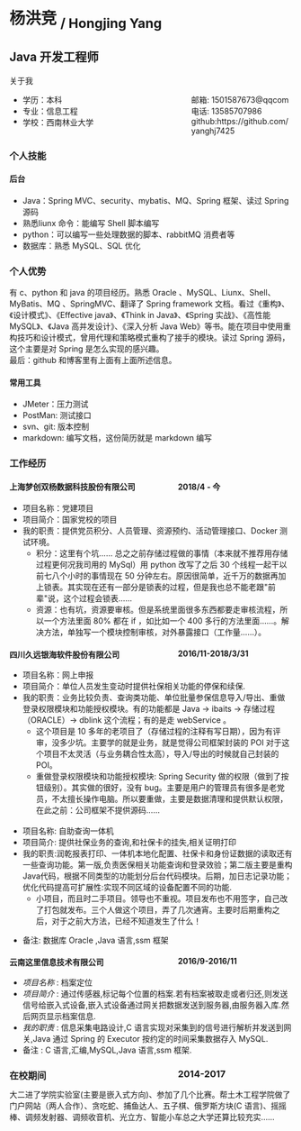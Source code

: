 <style>
.s-right{
    width:100%
    float:right;
    margin-right:0px;
   
}

.s-left{
    float:left;
    width: 300px;
    
}
</style>

# 杨洪竞 <sub>/ Hongjing Yang</sub>

## Java 开发工程师

 <span> 
 关于我

  <ul>
    <li>
       <span class='s-left'>学历：本科</span><span class="s-right">邮箱: 1501587673@qqcom</span>
    </li>
    <li>
       <span class='s-left'>专业：信息工程</span><span class="s-right">电话: 13585707986</span>
    </li>
    <li>
        <span class='s-left'>学校：西南林业大学</span> <span class="s-right">github:https://github.com/yanghj7425</span>
    </li>
  </ul>
</span>

### 个人技能

#### 后台

<ul>
    <li> Java：Spring MVC、security、mybatis、MQ、Spring 框架、读过 Spring 源码</li>
    <li> 熟悉liunx 命令：能编写 Shell 脚本编写</li>
    <li> python：可以编写一些处理数据的脚本、rabbitMQ 消费者等</li>
    <li> 数据库：熟悉 MySQL、SQL 优化</li>
</ul>

### 个人优势

有 c、python 和 java 的项目经历。熟悉 Oracle 、MySQL、Liunx、Shell、MyBatis、MQ 、SpringMVC、翻译了 Spring framework 文档。看过《重构》、《设计模式》、《Effective java》、《Think in Java》、《Spring 实战》、《高性能 MySQL》、《Java 高并发设计》、《深入分析 Java Web》等书。能在项目中使用重构技巧和设计模式，曾用代理和策略模式重构了接手的模块。读过 Spring 源码，这个主要是对 Spring 是怎么实现的感兴趣。<br>
最后：github 和博客里有上面有上面所述信息。

#### 常用工具

- JMeter：压力测试
- PostMan: 测试接口
- svn、git: 版本控制
- markdown: 编写文档，这份简历就是 markdown 编写

### 工作经历

#### <span class='s-left'>上海梦创双杨数据科技股份有限公司 </span> <span class='s-right'>2018/4 - 今</span>

 <ul>
    <li>
        项目名称：党建项目
    </li>
    <li>
        项目简介：国家党校的项目
    </li>
    <li>
        我的职责：提供党员积分、人员管理、资源预约、活动管理接口、Docker 测试环境。
        <ul>
          <li> 积分：这里有个坑…… 总之之前存储过程做的事情（本来就不推荐用存储过程更何况我司用的 MySql）用 python 改写了之后 30 个线程一起干以前七八个小时的事情现在 50 分钟左右。原因很简单，近千万的数据再加上锁表。其实现在还有一部分是锁表的过程，但是我也总不能老跟"前辈"说，这个过程会锁表……
          </li>
          <li>
            资源：也有坑，资源要审核。但是系统里面很多东西都要走审核流程，所以一个方法里面 80% 都在 if ，如比如一个 400 多行的方法里面……。解决方法，单独写一个模块控制审核，对外暴露接口（工作量……）。
          </li>
        </ul>
    </li>
 </ul>

#### <span class='s-left'>四川久远银海软件股份有限公司</span> <span class="s-right">2016/11-2018/3/31</span>

  <ul>
    <li>
        项目名称：网上申报
    </li>
    <li>
        项目简介：单位人员发生变动时提供社保相关功能的停保和续保.
    </li>
    <li>
        我的职责：业务比较负责、查询类功能、单位批量参保信息导入/导出、重做登录权限模块和功能授权模块。有的功能都是 Java -> ibaits -> 存储过程（ORACLE）-> dblink 这个流程；有的是走 webService 。
        <ul>
          <li>
            这个项目是 10 多年的老项目了（存储过程的注释有写日期），因为有评审，没多少坑。主要学的就是业务，就是觉得公司框架封装的 POI 对于这个项目不太灵活（与业务耦合性太高），导入/导出的时候就自己封装的 POI。
          </li>
           <li>
            重做登录权限模块和功能授权模块: Spring Security 做的权限（做到了按钮级别）。其实做的很好，没有 bug。主要是用户的管理员有很多是老党员，不太擅长操作电脑。所以要重做，主要是数据清理和提供默认权限，在此之前：公司框架不提供源码……
          </li>
        </ul>
    </li>
    <br>
    <li>
       项目名称: 自助查询一体机
    </li>
    <li>
       项目简介: 提供社保业务的查询,和社保卡的挂失,相关证明打印
    </li>
    <li>
        我的职责:润乾报表打印、一体机本地化配置、社保卡和身份证数据的读取还有一些查询功能。第一版,负责医保相关功能查询和登录效验；第二版主要是重构Java代码，根据不同类型的功能划分后台代码模块。后期，加日志记录功能；优化代码提高可扩展性:实现不同区域的设备配置不同的功能.
        <ul>
          <li>
            小项目，而且时二手项目。领导也不重视。项目发布也不用签字，自己改了打包就发布。三个人做这个项目，弄了几次通宵。主要时后期重构之后，对于之前大方法，已经不知道发生了什么！
          </li>
        </ul>
    </li>
  </ul>

- 备注: 数据库 Oracle ,Java 语言,ssm 框架

#### <span class='s-left'> 云南这里信息技术有限公司 </span><span class="s-right">2016/9-2016/11</span>

- _项目名称_ : 档案定位
- _项目简介_ : 通过传感器,标记每个位置的档案.若有档案被取走或者归还,则发送信号给嵌入式设备,嵌入式设备通过网关把数据发送到服务器,由服务器入库.然后网页显示档案信息.
- _我的职责_ : 信息采集电路设计,C 语言实现对采集到的信号进行解析并发送到网关,Java 通过 Spring 的 Executor 按约定的时间采集数据存入 MySQL.
- 备注 : C 语言,汇编,MySQL,Java 语言,ssm 框架.

### <span class='s-left'> 在校期间</span> <span class="s-right">2014-2017</span>

大二进了学院实验室(主要是嵌入式方向)、参加了几个比赛。帮土木工程学院做了门户网站（两人合作）、贪吃蛇、捕鱼达人、五子棋、俄罗斯方块(C 语言)、摇摇棒、调频发射器、调频收音机、光立方、智能小车总之大学还算比较充实……
